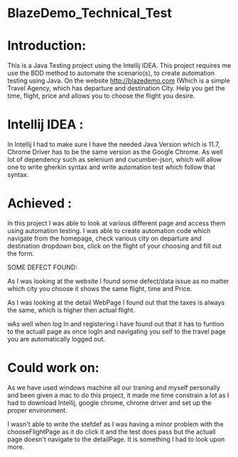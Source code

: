 # BlazeDemo_Technical_Test

# Introduction:

This is a Java Testing project using the Intellij IDEA. This project requires me use the BDD method to automate the scenario(s),
to create automation testing using Java. On the website http://blazedemo.com (Which is a simple Travel Agency, which has departure and destination City.
Help you get the time, flight, price and allows you to choose the flight you desire. 

# Intellij IDEA :

In Intellij I had to make sure I have the needed Java Version which is 11.7, Chrome Driver has to be the same version as the Google Chrome.
As well lot of dependency such as selenium and cucumber-json, which will allow one to write gherkin syntax and write automation test which follow that syntax.

# Achieved :

In this project I was able to look at various different page and access them using automation testing. I was able to create automation code which navigate from the homepage, check various city on departure and destination dropdown box, click on the flight of your choosing and fill out the form.

SOME DEFECT FOUND:

As I was looking at the website I found some defect/data issue as no matter which city you choose it shows the same flight, time and Price.

As I was looking at the detail WebPage I found out that the taxes is always the same, which is higher then actual flight.

wAs well when log In and registering i have found out that it has to funtion to the actuall page as once logIn and navigating you self to the travel page you are automatically logged out.

# Could work on: 

As we have used windows machine all our traning and myself personally and been given a mac to do this project, it made me time constrain a lot as I had to download Intellij, google chrome, chrome driver and set up the proper environment. 

I wasn't able to write the stefdef as I was having a minor problem with the chooseFlightPage as it do click it and the test does pass but the actuall page doesn't navigate to the detailPage. It is something I had to look upon more.

